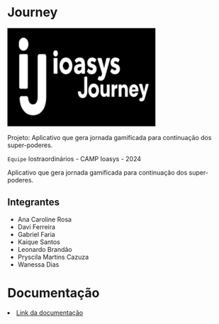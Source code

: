 # Journey




![journey](https://github.com/daviferreiradev/ioasys-journey/blob/main/img/ioasys.png)

 Projeto: Aplicativo que gera jornada gamificada para continuação dos super-poderes. 

`Equipe` Iostraordinários - CAMP Ioasys - 2024

Aplicativo que gera jornada gamificada para continuação dos super-poderes. 

## Integrantes

* Ana Caroline Rosa
* Davi Ferreira
* Gabriel Faria
* Kaique Santos
* Leonardo Brandão
* Pryscila Martins Cazuza
* Wanessa Dias

#


# Documentação

<li><a href="Links documentação/link.md"> Link da documentação</a></li>
